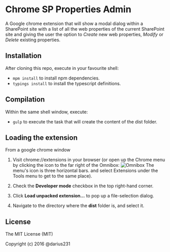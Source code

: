 # Chrome SP Properties Admin
A Google chrome extension that will show a modal dialog within a SharePoint site with a list of all the web properties of the current SharePoint site and giving the user the option to *Create* new web properties, *Modify* or *Delete* existing properties.
## Installation

After cloning this repo, execute in your favourite shell:

* `mpm install` to install npm dependencies.
* `typings install` to install the typescript definitions.

## Compilation

Within the same shell window, execute:

* `gulp` to execute the task that will create the content of the dist folder.

## Loading the extension

From a google chrome window

1. Visit chrome://extensions in your browser (or open up the Chrome menu by clicking the icon to the far right of the Omnibox: ![Omnibox](https://developer.chrome.com/static/images/hotdogmenu.png) The menu's icon is three horizontal bars. and select Extensions under the Tools menu to get to the same place).

2. Check the **Developer mode** checkbox in the top right-hand corner.

3. Click **Load unpacked extension…** to pop up a file-selection dialog.

4. Navigate to the directory where the **dist** folder is, and select it.

## License

The MIT License (MIT)

Copyright (c) 2016 @darius231